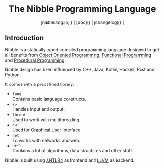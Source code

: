 <div align="center">

  <h1>The Nibble Programming Language</h1>
   [nibblelang.io]() | 
   [doc]() | 
   [changelog]() | 
</div>

## Introduction

Nibble is a statically typed compiled programming language designed to get all benefits 
from [Object Oriented Programming](https://en.wikipedia.org/wiki/Object-oriented_programming),
[Functional Programming](https://en.wikipedia.org/wiki/Functional_programming) and
[Procedural Programming](https://en.wikipedia.org/wiki/Procedural_programming).

Nibble design has been influenced by C++, Java, Kotlin, Haskell, Rust and Python.

It comes with a predefined library:
* `lang`  
  Contains basic language constructs.
* `io`  
  Handles input and output. 
* `thread`    
  Used to work with multithreading.
* `gui`   
  Used for Graphical User Interface.
* `net`   
  To works with networks and web.
* `util`    
  Contains a lot of algorithms, data structures and other stuff.

Nibble is built using [ANTLR4](https://www.antlr.org/) as frontend and [LLVM](https://llvm.org/) as backend.
